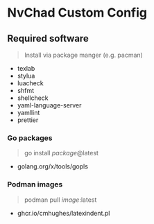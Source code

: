 # NvChad Custom Config

## Required software

> Install via package manger (e.g. pacman)

- texlab
- stylua
- luacheck
- shfmt
- shellcheck
- yaml-language-server
- yamllint
- prettier

### Go packages

> go install *package*@latest

- golang.org/x/tools/gopls

### Podman images

> podman pull *image*:latest

- ghcr.io/cmhughes/latexindent.pl
